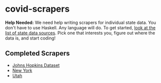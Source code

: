# covid-scrapers

**Help Needed:** We need help writing scrapers for individual state data.  You
don't have to use Haskell.  Any language will do.  To get started, [look at
the list of state data
sources](https://github.com/covid-db/covid-db/blob/master/state-sources.md).
Pick one that interests you, figure out where the data is, and start coding!

## Completed Scrapers

* [Johns Hopkins Dataset](https://github.com/covid-db/covid-scrapers/blob/master/haskell/covid-scrape/lib/Covid19.hs#L80)
* [New York](haskell/covid-scrape/lib/Covid19/NewYork.hs)
* [Utah](haskell/covid-scrape/lib/Covid19/Utah.hs)
